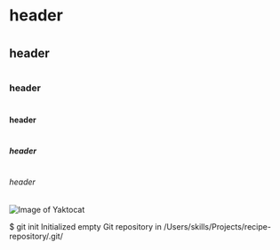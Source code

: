 # <h1> header
# <h2> header
# <h3> header
# <h4> header
# <h5> header
# <h6> header

![Image of Yaktocat](https://octodex.github.com/images/yaktocat.png)
 
$ git init
Initialized empty Git repository in /Users/skills/Projects/recipe-repository/.git/
